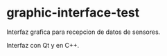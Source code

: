 # graphic-interface-test
Interfaz grafica para recepcion de datos de sensores.

Interfaz con Qt y en C++.
